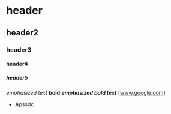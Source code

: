 # header
## header2
### header3
#### header4
##### header5

*emphasized text*
**bold**
***emphasized bold text***
[www.google.com]
* Apssdc
